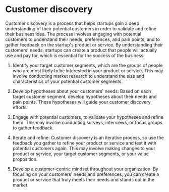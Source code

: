 # Customer discovery

Customer discovery is a process that helps startups gain a deep understanding of their potential customers in order to validate and refine their business idea. The process involves engaging with potential customers to understand their needs, preferences, and pain points, and to gather feedback on the startup's product or service. By understanding their customers' needs, startups can create a product that people will actually use and pay for, which is essential for the success of the business.

1. Identify your target customer segments, which are the groups of people who are most likely to be interested in your product or service. This may involve conducting market research to understand the size and characteristics of your potential customer segments.

2. Develop hypotheses about your customers' needs: Based on each target customer segment, develop hypotheses about their needs and pain points. These hypotheses will guide your customer discovery efforts.

3. Engage with potential customers, to validate your hypotheses and refine them. This may involve conducting surveys, interviews, or focus groups to gather feedback.

4. Iterate and refine: Customer discovery is an iterative process, so use the feedback you gather to refine your product or service and test it with potential customers again. This may involve making changes to your product or service, your target customer segments, or your value proposition.

5. Develop a customer-centric mindset throughout your organization. By focusing on your customers' needs and preferences, you can create a product or service that truly meets their needs and stands out in the market.
